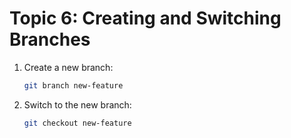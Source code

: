 
# Topic 6: Creating and Switching Branches

1. Create a new branch:
   ```bash
   git branch new-feature
   ```

2. Switch to the new branch:
   ```bash
   git checkout new-feature
   ```
    